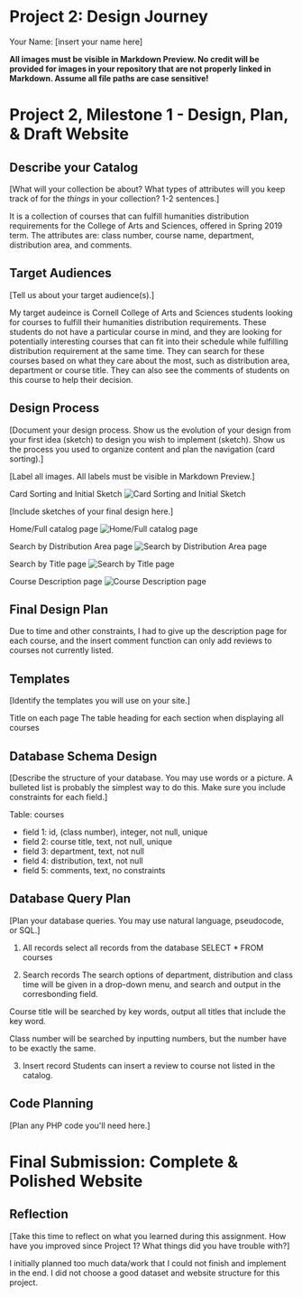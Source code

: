 # Project 2: Design Journey

Your Name: [insert your name here]

**All images must be visible in Markdown Preview. No credit will be provided for images in your repository that are not properly linked in Markdown. Assume all file paths are case sensitive!**

# Project 2, Milestone 1 - Design, Plan, & Draft Website

## Describe your Catalog

[What will your collection be about? What types of attributes will you keep track of for the *things* in your collection? 1-2 sentences.]

It is a collection of courses that can fulfill humanities distribution requirements for the College of Arts and Sciences, offered in Spring 2019 term.
The attributes are: class number, course name, department, distribution area, and comments.


## Target Audiences

[Tell us about your target audience(s).]

My target audeince is Cornell College of Arts and Sciences students looking for courses to fulfill their humanities distribution requirements. These students do not have a particular course in mind, and they are looking for potentially interesting courses that can fit into their schedule while fulfilling distribution requirement at the same time. They can search for these courses based on what they care about the most, such as distribution area, department or course title. They can also see the comments of students on this course to help their decision.


## Design Process

[Document your design process. Show us the evolution of your design from your first idea (sketch) to design you wish to implement (sketch). Show us the process you used to organize content and plan the navigation (card sorting).]

[Label all images. All labels must be visible in Markdown Preview.]

Card Sorting and Initial Sketch
![Card Sorting and Initial Sketch](initial_design.jpeg)

[Include sketches of your final design here.]

Home/Full catalog page
![Home/Full catalog page](home.jpeg)

Search by Distribution Area page
![Search by Distribution Area page](search_by_dis.jpeg)

Search by Title page
![Search by Title page](search_by_title.jpeg)

Course Description page
![Course Description page](course_page.jpeg)

## Final Design Plan

Due to time and other constraints, I had to give up the description page for each course, and the insert comment function can only add reviews to courses not currently listed.



## Templates

[Identify the templates you will use on your site.]

Title on each page
The table heading for each section when displaying all courses


## Database Schema Design

[Describe the structure of your database. You may use words or a picture. A bulleted list is probably the simplest way to do this. Make sure you include constraints for each field.]

Table: courses
* field 1: id, (class number), integer, not null, unique
* field 2: course title, text, not null, unique
* field 3: department, text, not null
* field 4: distribution, text, not null
* field 5: comments, text, no constraints



## Database Query Plan

[Plan your database queries. You may use natural language, pseudocode, or SQL.]

1. All records
select all records from the database
SELECT * FROM courses



2. Search records
The search options of department, distribution and class time will be given in a drop-down menu, and search and output in the corresbonding field.

Course title will be searched by key words, output all titles that include the key word.

Class number will be searched by inputting numbers, but the number have to be exactly the same.


3. Insert record
Students can insert a review to course not listed in the catalog.



## Code Planning

[Plan any PHP code you'll need here.]


# Final Submission: Complete & Polished Website

## Reflection

[Take this time to reflect on what you learned during this assignment. How have you improved since Project 1? What things did you have trouble with?]

I initially planned too much data/work that I could not finish and implement in the end. I did not choose a good dataset and website structure for this project.
